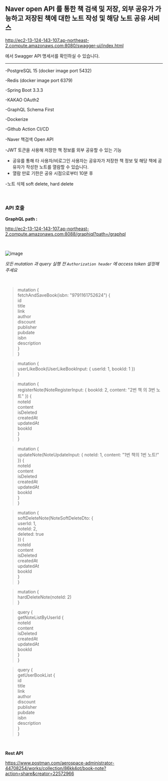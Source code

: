 ## Naver open API 를 통한 책 검색 및 저장, 외부 공유가 가능하고 저장된 책에 대한 노트 작성 및 해당 노트 공유 서비스

http://ec2-13-124-143-107.ap-northeast-2.compute.amazonaws.com:8080/swagger-ui/index.html 

에서 Swagger API 명세서를 확인하실 수 있습니다.

--- 

-PostgreSQL 15 (docker image port 5432)

-Redis (docker image port 6379)

-Spring Boot 3.3.3

-KAKAO OAuth2

-GraphQL Schema First 

-Dockerize

-Github Action CI/CD

-Naver 책검색 Open API

-JWT 토큰을 사용해 저장한 책 정보를 외부 공유할 수 있는 기능
- 공유를 통해 타 사용자/비로그인 사용자는 공유자가 저장한 책 정보 및 해당 책에 공유자가 작성한 노트를 열람할 수 있습니다.
- 열람 만료 기한은 공유 시점으로부터 10분 후

-노트 삭제 soft delete, hard delete 

<br>


### API 호출

**GraphQL path :**

http://ec2-13-124-143-107.ap-northeast-2.compute.amazonaws.com:8088/graphiql?path=/graphql

<br>

![image](https://github.com/user-attachments/assets/0692a00b-0e28-4975-b1c1-06eb7d44873b)

*모든 mutation 과 query 실행 전 `Authorization header` 에 access token 설정해주세요*

<br>


> mutation {  
>   fetchAndSaveBook(isbn: "9791161752624") {  
>     id  
>     title  
>     link  
>     author  
>     discount  
>     publisher  
>     pubdate  
>     isbn  
>     description  
>   }  
> }  

> mutation {  
>   userLikeBook(UserLikeBookInput: { userId: 1, bookId: 1 })  
> }  

> mutation {  
>   registerNote(NoteRegisterInput: { bookId: 2, content: "2번 책 의 3번 노트" }) {  
>     noteId  
>     content  
>     isDeleted  
>     createdAt  
>     updatedAt  
>     bookId  
>   }  
> }  

> mutation {  
>   updateNote(NoteUpdateInput: { noteId: 1, content: "1번 책의 1번 노트!" }) {  
>     noteId  
>     content  
>     isDeleted  
>     createdAt  
>     updatedAt  
>     bookId  
>   }  
> }  

> mutation {  
>  softDeleteNote(NoteSoftDeleteDto: {  
>    userId: 1,  
>    noteId: 2,  
>    deleted: true  
>  }) {  
>    noteId  
>    content  
>    isDeleted  
>    createdAt  
>    updatedAt  
>    bookId  
>  }  
> }    

> mutation {  
>   hardDeleteNote(noteId: 2)  
> }  

> query {  
>   getNoteListByUserId {  
>     noteId  
>     content  
>     isDeleted  
>     createdAt  
>     updatedAt  
>     bookId  
>   }  
> }

> query {  
> getUserBookList {  
> id  
> title  
> link  
> author  
> discount  
> publisher  
> pubdate  
> isbn  
> description  
> }  
> }  
<br>

**Rest API**

https://www.postman.com/aerospace-administrator-44708254/works/collection/86kk4ot/book-note?action=share&creator=22572966
